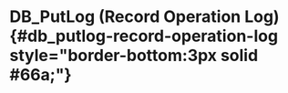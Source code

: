 # DB_PutLog (Record Operation Log) {#db_putlog-record-operation-log style="border-bottom:3px solid #66a;"}
